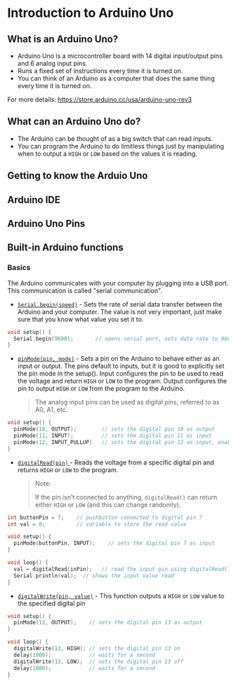 # Introduction to Arduino Uno<a name="arduino"></a>

## What is an Arduino Uno? 

* Arduino Uno is a microcontroller board with 14 digital input/output pins and 6 analog input pins.
* Runs a fixed set of instructions every time it is turned on.
* You can think of an Arduino as a computer that does the same thing every time it is turned on.

For more details: https://store.arduino.cc/usa/arduino-uno-rev3

## What can an Arduino Uno do?

* The Arduino can be thought of as a big switch that can read inputs.
* You can program the Arduino to do limitless things just by manipulating when to output a `HIGH` or `LOW` based on the values it is reading.

## Getting to know the Arduio Uno



## Arduino IDE



## Arduino Uno Pins



## Built-in Arduino functions

### Basics

The Arduino communicates with your computer by plugging into a USB port. This communication  is called "serial communication". 

* [`Serial.begin(speed)`](https://www.arduino.cc/reference/en/language/functions/communication/serial/begin/) - Sets the rate of serial data transfer between the Arduino and your computer.  The value is not very important, just make sure that you know what value you set it to.

```c++
void setup() {
  Serial.begin(9600);       // opens serial port, sets data rate to 9600 bps
}
```



* [`pinMode(pin, mode)`](https://www.arduino.cc/reference/en/language/functions/digital-io/pinmode/) - Sets a pin on the Arduino to behave either as an input or output. The pins default to inputs, but it is good to explicitly set the pin mode in the setup(). Input configures the pin to be used to read the voltage and return `HIGH` or `LOW` to the program. Output configures the pin to output `HIGH` or `LOW` from the program to the Arduino.

  > The analog input pins can be used as digital pins, referred to as A0, A1, etc.

```c++
void setup() {
  pinMode(10, OUTPUT);        // sets the digital pin 10 as output
  pinMode(11, INPUT);         // sets the digital pin 11 as input
  pinMode(12, INPUT_PULLUP)   // sets the digital pin 12 as input, enabling the internal pullup resistor
}
```




* [`digitalRead(pin)` ](https://www.arduino.cc/reference/en/language/functions/digital-io/digitalread/) - Reads the voltage from a specific digital pin and returns `HIGH` or `LOW` to the program.

  > Note:
  >
  > If the pin isn’t connected to anything, `digitalRead()` can return either `HIGH` or `LOW` (and this can change randomly).

```c++
int buttonPin = 7;    // pushbutton connected to digital pin 7
int val = 0;          // variable to store the read value

void setup() {
  pinMode(buttonPin, INPUT);    // sets the digital pin 7 as input
}

void loop() {
  val = digitalRead(inPin);   // read the input pin using digitalRead()
  Serial.println(val);  // shows the input value read
}
```



* [`digitalWrite(pin, value)`](https://www.arduino.cc/reference/en/language/functions/digital-io/digitalwrite/) - This function outputs a `HIGH` or `LOW` value to the specified digital pin

```c++
void setup() {
  pinMode(13, OUTPUT);    // sets the digital pin 13 as output
}

void loop() {
  digitalWrite(13, HIGH); // sets the digital pin 13 on
  delay(1000);            // waits for a second
  digitalWrite(13, LOW);  // sets the digital pin 13 off
  delay(1000);            // waits for a second
}
```





